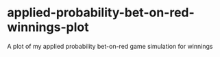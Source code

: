 # applied-probability-bet-on-red-winnings-plot
A plot of my applied probability bet-on-red game simulation for winnings
